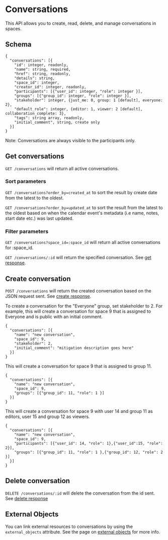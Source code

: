 Conversations
========

This API allows you to create, read, delete, and manage conversations in spaces.

Schema  <a name='schema'></a>
------------
```
{
  "conversations": [{
    "id": integer, readonly,
    "name": string, required,
    "href": string, readonly,
    "details": string,
    "space_id": integer,
    "creator_id": integer, readonly,
    "participants": [{"user_id": integer, "role": integer }],
    "groups": [{"group_id": integer, "role": integer }],
    "stakeholder": integer, {just_me: 0, group: 1 [default], everyone: 2},
    "default_role": integer, {editor: 1, viewer: 2 [default], collaboration_complete: 3},
    "tags": string array, readonly,
    "initial_comment", string, create only
  }]
}
```

Note: Conversations are always visible to the participants only.

Get conversations
------------
`GET /conversations` will return all active conversations.

### Sort parameters
`GET /conversations?order_by=created_at` to sort the result by create date from the latest to the oldest.

`GET /conversations?order_by=updated_at` to sort the result from the latest to the oldest based on when the calendar event's metadata (i.e name, notes, start date etc.) was last updated.

### Filter parameters
`GET /conversations?space_id=:space_id` will return all active conversations for :space_id.

`GET /conversations/:id` will return the specified conversation. See [get response](responses.md#get).

Create conversation
-----------
`POST /conversations` will return the created conversation based on the JSON request sent. See [create response](responses.md#create).


To create a conversation for the "Everyone" group, set stakeholder to 2. For example, this will create a conversation for space 9 that
is assigned to Everyone and is public with an initial comment.
```
{
  "conversations": [{
    "name": "new conversation",
    "space_id": 9,
    "stakeholder": 2,
    "initial_comment": "mitigation description goes here"
  }]
}
```

This will create a conversation for space 9 that is assigned to group 11.
```
{
  "conversations": [{
    "name": "new conversation",
    "space_id": 9,
    "groups": [{"group_id": 11, "role": 1 }]
  }]
}
```

This will create a conversation for space 9 with user 14 and group 11 as editors, user 15 and group 12 as viewers.
```
{
  "conversations": [{
    "name": "new conversation",
    "space_id": 9,
    "participants": [{"user_id": 14, "role": 1},{"user_id":15, "role": 2}],
    "groups": [{"group_id": 11, "role": 1 },{"group_id": 12, "role": 2 }]
  }]
}
```

Delete conversation
---------------
`DELETE /conversations/:id` will delete the conversation from the id sent. See [delete response](responses.md#delete)

External Objects
---------------
You can link external resources to conversations by using the `external_objects` attribute. See the page on [external objects](external_objects.md) for more info. 

